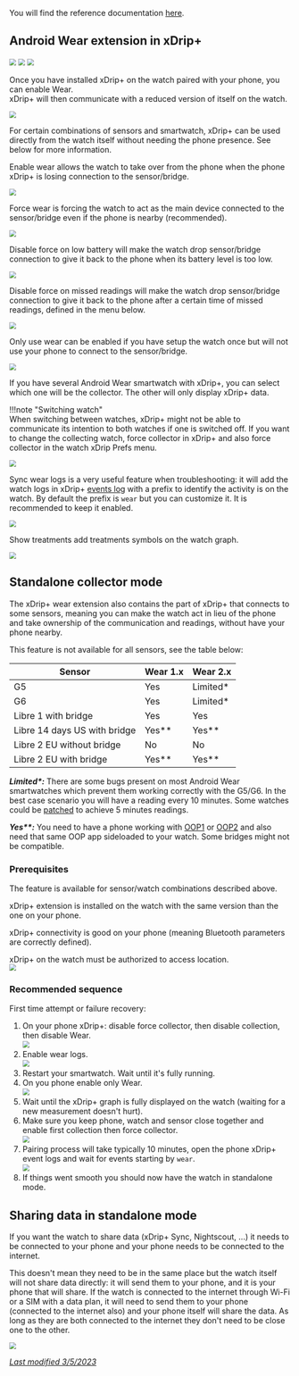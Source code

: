 You will find the reference documentation [here](https://github.com/NightscoutFoundation/xDrip/blob/master/Documentation/WatchGuide.md).

## Android Wear extension in xDrip+

<img src="../../images/hamburger_menu.png" style="zoom:75%;" />  
<img src="../../use/images/M-S-SW.png" style="zoom:75%;" />  
<img src="../images/M-S-SW2.png" style="zoom:75%;" />

Once you have installed xDrip+ on the watch paired with your phone, you can enable Wear.  
xDrip+ will then communicate with a reduced version of itself on the watch.

<img src="../images/M-S-SW-AW18.png" style="zoom:75%;" />

For certain combinations of sensors and smartwatch, xDrip+ can be used directly from the watch itself without needing the phone presence. See below for more information.

Enable wear allows the watch to take over from the phone when the phone xDrip+ is losing connection to the sensor/bridge.

 <img src="../images/M-S-SW-AW19.png" style="zoom:75%;" />

Force wear is forcing the watch to act as the main device connected to the sensor/bridge even if the phone is nearby (recommended).

<img src="../images/M-S-SW-AW20.png" style="zoom:75%;" />

Disable force on low battery will make the watch drop sensor/bridge connection to give it back to the phone when its battery level is too low.

<img src="../images/M-S-SW-AW21.png" style="zoom:75%;" />

Disable force on missed readings will make the watch drop sensor/bridge connection to give it back to the phone after a certain time of missed readings, defined in the menu below.

<img src="../images/M-S-SW-AW22.png" style="zoom:75%;" />

Only use wear can be enabled if you have setup the watch once but will not use your phone to connect to the sensor/bridge.

<img src="../images/M-S-SW-AW23.png" style="zoom:75%;" />

If you have several Android Wear smartwatch with xDrip+, you can select which one will be the collector. The other will only display xDrip+ data.

!!!note "Switching watch"  
    When switching between watches, xDrip+ might not be able to communicate its intention to both watches if one is switched off. If you want to change the collecting watch, force collector in xDrip+ and also force collector in the watch xDrip Prefs menu.

<img src="../images/M-S-SW-AW24.png" style="zoom:75%;" />

Sync wear logs is a very useful feature when troubleshooting: it will add the watch logs in xDrip+ [events log](../../use/3dotsmenu/#events-log) with a prefix to identify the activity is on the watch. By default the prefix is `wear` but you can customize it. It is recommended to keep it enabled.

<img src="../images/M-S-SW-AW25.png" style="zoom:75%;" />

Show treatments add treatments symbols on the watch graph.

<img src="../images/M-S-SW-AW26.png" style="zoom:75%;" />

## Standalone collector mode

The xDrip+ wear extension also contains the part of xDrip+ that connects to some sensors, meaning you can make the watch act in lieu of the phone and take ownership of the communication and readings, without have your phone nearby.

This feature is not available for all sensors, see the table below:

| Sensor                       | Wear 1.x | Wear 2.x |
| ---------------------------- | -------- | -------- |
| G5                           | Yes      | Limited* |
| G6                           | Yes      | Limited* |
| Libre 1 with bridge          | Yes      | Yes      |
| Libre 14 days US with bridge | Yes**    | Yes**    |
| Libre 2 EU without bridge    | No       | No       |
| Libre 2 EU with bridge       | Yes**    | Yes**    |

***Limited\*:*** There are some bugs present on most Android Wear smartwatches which prevent them working correctly with the G5/G6. In the best case scenario you will have a reading every 10 minutes. Some watches could be [patched](https://github.com/NightscoutFoundation/xDrip/wiki/Patching-Android-Wear-devices-for-use-with-the-G5) to achieve 5 minutes readings.

***Yes\*\*:*** You need to have a phone working with [OOP1](../../use/OOP/) or [OOP2](../../use/OOP2/) and also need that same OOP app sideloaded to your watch. Some bridges might not be compatible.

### Prerequisites

The feature is available for sensor/watch combinations described above.

xDrip+ extension is installed on the watch with the same version than the one on your phone.

xDrip+ connectivity is good on your phone (meaning Bluetooth parameters are correctly defined).

xDrip+ on the watch must be authorized to access location.  
<img src="../images/M-S-SW-AW33.png" style="zoom:75%;" />

### Recommended sequence

First time attempt or failure recovery:

1. On your phone xDrip+: disable force collector, then disable collection, then disable Wear.  
   <img src="../images/M-S-SW-AW27.png" style="zoom:75%;" />
2. Enable wear logs.  
   <img src="../images/M-S-SW-AW30.png" style="zoom:75%;" />
3. Restart your smartwatch. Wait until it's fully running.
4. On you phone enable only Wear.  
   <img src="../images/M-S-SW-AW28.png" style="zoom:75%;" />
5. Wait until the xDrip+ graph is fully displayed on the watch (waiting for a new measurement doesn't hurt).
6. Make sure you keep phone, watch and sensor close together and enable first collection then force collector.  
   <img src="../images/M-S-SW-AW29.png" style="zoom:75%;" />
7. Pairing process will take typically 10 minutes, open the phone xDrip+ event logs and wait for events starting by `wear`.  
   <img src="../images/M-S-SW-AW31.png" style="zoom:75%;" />
8. If things went smooth you should now have the watch in standalone mode.

## Sharing data in standalone mode

If you want the watch to share data (xDrip+ Sync, Nightscout, ...) it needs to be connected to your phone and your phone needs to be connected to the internet.

This doesn't mean they need to be in the same place but the watch itself will not share data directly: it will send them to your phone, and it is your phone that will share. If the watch is connected to the internet through Wi-Fi or a SIM with a data plan, it will need to send them to your phone (connected to the internet also) and your phone itself will share the data. As long as they are both connected to the internet they don't need to be close one to the other.

<img src="../images/M-S-SW-AW-XP24.png" style="zoom:75%;" />

</br>

[*Last modified 3/5/2023*](https://github.com/NightscoutFoundation/xDrip/releases/tag/2023.02.26)
